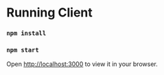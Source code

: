 # Running Client

### `npm install`

### `npm start`

Open [http://localhost:3000](http://localhost:3000) to view it in your browser.
